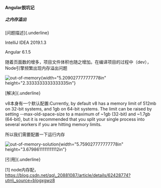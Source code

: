 #### Angular脱坑记

##### 之内存溢出

[问题描述]{.underline}

IntelliJ IDEA 2019.1.3

Angular 6.1.5

随着页面数的增多，项目文件体积也随之增加。在编译项目的过程中（dev），Node引擎频繁出现内存溢出问题

![out-of-memory](https://s2.ax1x.com/2019/09/05/neL5Eq.jpg){width="5.209027777777778in"
height="2.3333333333333335in"}

[解决]{.underline}

v8本身有一个默认配置:Currently, by default v8 has a memory limit of
512mb on 32-bit systems, and 1gb on 64-bit systems. The limit can be
raised by setting --max-old-space-size to a maximum of \~1gb (32-bit)
and \~1.7gb (64-bit), but it is recommended that you split your single
process into several workers if you are hitting memory limits.

所以我们需要配置一下运行内存

![out-of-memory-solution](https://s2.ax1x.com/2019/09/05/nej8Nq.png){width="5.759027777777778in"
height="3.6798611111111112in"}

[引用]{.underline}

\[1\]
node内存配，https://blog.csdn.net/qq\_20881087/article/details/62428774?utm\_source=blogxgwz8
